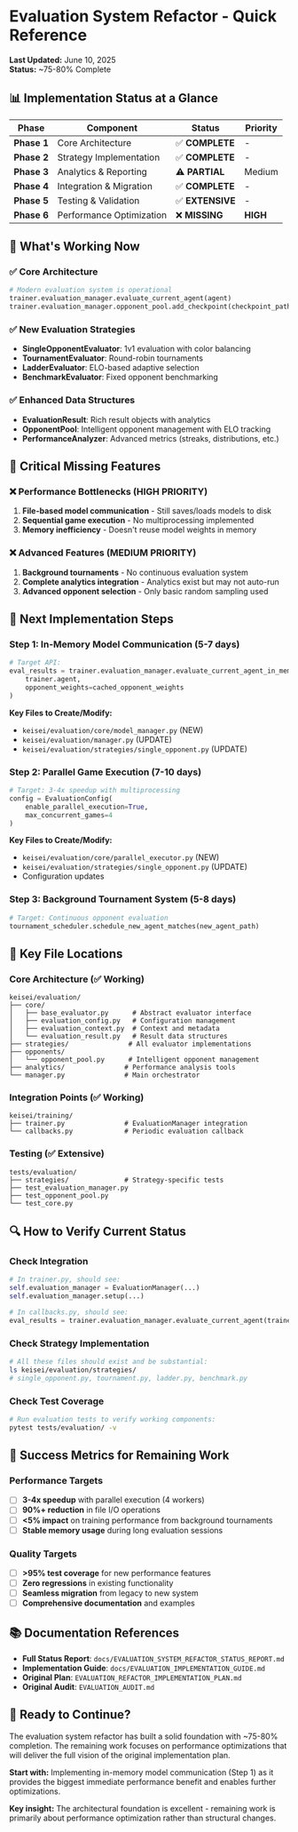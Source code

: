 # Evaluation System Refactor - Quick Reference

**Last Updated:** June 10, 2025  
**Status:** ~75-80% Complete

## 📊 Implementation Status at a Glance

| Phase | Component | Status | Priority |
|-------|-----------|--------|----------|
| **Phase 1** | Core Architecture | ✅ **COMPLETE** | - |
| **Phase 2** | Strategy Implementation | ✅ **COMPLETE** | - |  
| **Phase 3** | Analytics & Reporting | ⚠️ **PARTIAL** | Medium |
| **Phase 4** | Integration & Migration | ✅ **COMPLETE** | - |
| **Phase 5** | Testing & Validation | ✅ **EXTENSIVE** | - |
| **Phase 6** | Performance Optimization | ❌ **MISSING** | **HIGH** |

## 🎯 What's Working Now

### ✅ Core Architecture
```python
# Modern evaluation system is operational
trainer.evaluation_manager.evaluate_current_agent(agent)
trainer.evaluation_manager.opponent_pool.add_checkpoint(checkpoint_path)
```

### ✅ New Evaluation Strategies
- **SingleOpponentEvaluator**: 1v1 evaluation with color balancing
- **TournamentEvaluator**: Round-robin tournaments  
- **LadderEvaluator**: ELO-based adaptive selection
- **BenchmarkEvaluator**: Fixed opponent benchmarking

### ✅ Enhanced Data Structures
- **EvaluationResult**: Rich result objects with analytics
- **OpponentPool**: Intelligent opponent management with ELO tracking
- **PerformanceAnalyzer**: Advanced metrics (streaks, distributions, etc.)

## 🚨 Critical Missing Features

### ❌ Performance Bottlenecks (HIGH PRIORITY)
1. **File-based model communication** - Still saves/loads models to disk
2. **Sequential game execution** - No multiprocessing implemented
3. **Memory inefficiency** - Doesn't reuse model weights in memory

### ❌ Advanced Features (MEDIUM PRIORITY)  
1. **Background tournaments** - No continuous evaluation system
2. **Complete analytics integration** - Analytics exist but may not auto-run
3. **Advanced opponent selection** - Only basic random sampling used

## 🔧 Next Implementation Steps

### Step 1: In-Memory Model Communication (5-7 days)
```python
# Target API:
eval_results = trainer.evaluation_manager.evaluate_current_agent_in_memory(
    trainer.agent,
    opponent_weights=cached_opponent_weights
)
```

**Key Files to Create/Modify:**
- `keisei/evaluation/core/model_manager.py` (NEW)
- `keisei/evaluation/manager.py` (UPDATE)
- `keisei/evaluation/strategies/single_opponent.py` (UPDATE)

### Step 2: Parallel Game Execution (7-10 days)
```python
# Target: 3-4x speedup with multiprocessing
config = EvaluationConfig(
    enable_parallel_execution=True,
    max_concurrent_games=4
)
```

**Key Files to Create/Modify:**
- `keisei/evaluation/core/parallel_executor.py` (NEW)
- `keisei/evaluation/strategies/single_opponent.py` (UPDATE)
- Configuration updates

### Step 3: Background Tournament System (5-8 days)
```python
# Target: Continuous opponent evaluation
tournament_scheduler.schedule_new_agent_matches(new_agent_path)
```

## 📁 Key File Locations

### Core Architecture (✅ Working)
```
keisei/evaluation/
├── core/
│   ├── base_evaluator.py      # Abstract evaluator interface
│   ├── evaluation_config.py   # Configuration management  
│   ├── evaluation_context.py  # Context and metadata
│   └── evaluation_result.py   # Result data structures
├── strategies/               # All evaluator implementations
├── opponents/
│   └── opponent_pool.py      # Intelligent opponent management
├── analytics/               # Performance analysis tools
└── manager.py               # Main orchestrator
```

### Integration Points (✅ Working)
```
keisei/training/
├── trainer.py               # EvaluationManager integration
└── callbacks.py             # Periodic evaluation callback
```

### Testing (✅ Extensive)
```
tests/evaluation/
├── strategies/              # Strategy-specific tests
├── test_evaluation_manager.py
├── test_opponent_pool.py
└── test_core.py
```

## 🔍 How to Verify Current Status

### Check Integration
```python
# In trainer.py, should see:
self.evaluation_manager = EvaluationManager(...)
self.evaluation_manager.setup(...)

# In callbacks.py, should see:
eval_results = trainer.evaluation_manager.evaluate_current_agent(trainer.agent)
```

### Check Strategy Implementation
```bash
# All these files should exist and be substantial:
ls keisei/evaluation/strategies/
# single_opponent.py, tournament.py, ladder.py, benchmark.py
```

### Check Test Coverage
```bash
# Run evaluation tests to verify working components:
pytest tests/evaluation/ -v
```

## 🎯 Success Metrics for Remaining Work

### Performance Targets
- [ ] **3-4x speedup** with parallel execution (4 workers)
- [ ] **90%+ reduction** in file I/O operations
- [ ] **<5% impact** on training performance from background tournaments
- [ ] **Stable memory usage** during long evaluation sessions

### Quality Targets  
- [ ] **>95% test coverage** for new performance features
- [ ] **Zero regressions** in existing functionality
- [ ] **Seamless migration** from legacy to new system
- [ ] **Comprehensive documentation** and examples

## 📚 Documentation References

- **Full Status Report**: `docs/EVALUATION_SYSTEM_REFACTOR_STATUS_REPORT.md`
- **Implementation Guide**: `docs/EVALUATION_IMPLEMENTATION_GUIDE.md`
- **Original Plan**: `EVALUATION_REFACTOR_IMPLEMENTATION_PLAN.md`
- **Original Audit**: `EVALUATION_AUDIT.md`

## 🚀 Ready to Continue?

The evaluation system refactor has built a solid foundation with ~75-80% completion. The remaining work focuses on performance optimizations that will deliver the full vision of the original implementation plan.

**Start with:** Implementing in-memory model communication (Step 1) as it provides the biggest immediate performance benefit and enables further optimizations.

**Key insight:** The architectural foundation is excellent - remaining work is primarily about performance optimization rather than structural changes.

